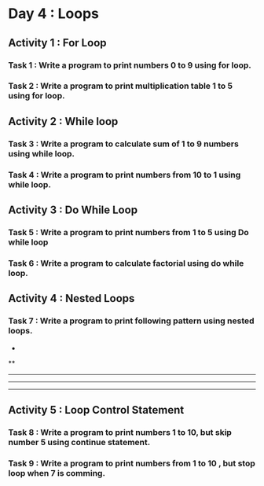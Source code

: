 # Day 4 : Loops

## Activity 1 : For Loop
### Task 1 : Write a program to print numbers 0 to 9 using for loop.
### Task 2 : Write a program to print multiplication table 1 to 5 using for loop.

## Activity 2 : While loop
### Task 3 : Write a program to calculate sum of 1 to 9 numbers using while loop.
### Task 4 : Write a program to print numbers from 10 to 1 using while loop.

## Activity 3 : Do While Loop
### Task 5 : Write a program to print numbers from 1 to 5 using Do while loop
### Task 6 : Write a program to calculate factorial using do while loop.

## Activity 4 : Nested Loops
### Task 7 : Write a program to print following pattern using nested loops.
*
**
***
****
*****

## Activity 5 : Loop Control Statement
### Task 8 : Write a program to print numbers 1 to 10, but skip number 5 using continue statement.
### Task 9 : Write a program to print numbers from 1 to 10 , but stop loop when 7 is comming.